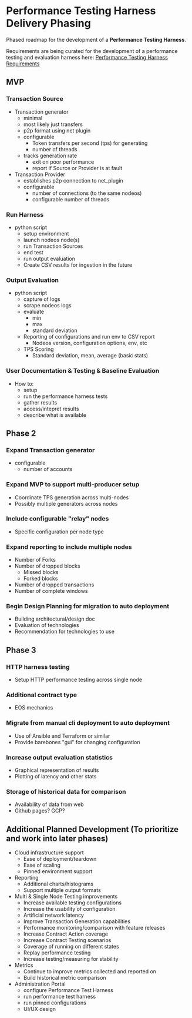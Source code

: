 # Performance Testing Harness Delivery Phasing

Phased roadmap for the development of a **Performance Testing Harness**.

Requirements are being curated for the development of a performance testing and evaluation harness here: [Performance Testing Harness Requirements](https://github.com/eosnetworkfoundation/product/tree/main/performance-harness/proposals)



## MVP


### Transaction Source

-   Transaction generator
    -   minimal
    -   most likely just transfers
    -   p2p format using net plugin
    -   configurable
        -   Token transfers per second (tps) for generating
        -   number of threads
    -   tracks generation rate
        -   exit on poor performance
        -   report if Source or Provider is at fault
-   Transaction Provider
    -   establishes p2p connection to net_plugin
    -   configurable
        -   number of connections (to the same nodeos)
        -   configurable number of threads

### Run Harness

-   python script
    -   setup environment
    -   launch nodeos node(s)
    -   run Transaction Sources
    -   end test
    -   run output evaluation
    -   Create CSV results for ingestion in the future

### Output Evaluation

-   python script
    -   capture of logs
    -   scrape nodeos logs
    -   evaluate
        -   min
        -   max
        -   standard deviation
    -   Reporting of configurations and run env to CSV report
        -   Nodeos version, configuration options, env, etc
    -   TPS Scoring
        -   Standard deviation, mean, average (basic stats)

### User Documentation & Testing & Baseline Evaluation

-   How to:
    -   setup
    -   run the performance harness tests
    -   gather results
    -   access/intepret results
    -   describe what is available

## Phase 2


### Expand Transaction generator

-   configurable
    -   number of accounts

### Expand MVP to support multi-producer setup

-   Coordinate TPS generation across multi-nodes
-   Possibly multiple generators across nodes

### Include configurable "relay" nodes

-   Specific configuration per node type

### Expand reporting to include multiple nodes

-   Number of Forks
-   Number of dropped blocks
    -   Missed blocks
    -   Forked blocks
-   Number of dropped transactions
-   Number of complete windows

### Begin Design Planning for migration to auto deployment

-   Building architectural/design doc
-   Evaluation of technologies
-   Recommendation for technologies to use

## Phase 3


### HTTP harness testing

-   Setup HTTP performance testing across single node

### Additional contract type

-   EOS mechanics

### Migrate from manual cli deployment to auto deployment

-   Use of Ansible and Terraform or similar
-   Provide barebones "gui" for changing configuration

### Increase output evaluation statistics

-   Graphical representation of results
-   Plotting of latency and other stats

### Storage of historical data for comparison

-   Availability of data from web
-   Github pages? GCP?


## Additional Planned Development (To prioritize and work into later phases)

-   Cloud infrastructure support
    -   Ease of deployment/teardown
    -   Ease of scaling
    -   Pinned environment support
-   Reporting
    -   Additional charts/histograms
    -   Support multiple output formats
-   Multi & Single Node Testing improvements
    -   Increase available testing configurations
    -   Increase the usability of configuration
    -   Artificial network latency
    -   Improve Transaction Generation capabilities
    -   Performance monitoring/comparison with feature releases
    -   Increase Contract Action coverage
    -   Increase Contract Testing scenarios
    -   Coverage of running on different states
    -   Replay performance testing
    -   Increase testing/measuring for stability
-   Metrics
    -   Continue to improve metrics collected and reported on
    -   Build historical metric comparison
-   Administration Portal
    -   configure Performance Test Harness
    -   run performance test harness
    -   run pinned configurations
    -   UI/UX design
